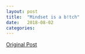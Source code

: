 ```yaml
---
layout: post
title:  "Mindset is a b!tch"
date:   2018-08-02
categories:
---
```


[Original Post](https://www.linkedin.com/pulse/mindset-btch-alex-medana/)
